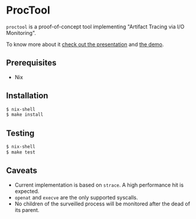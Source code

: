 ProcTool
========

`proctool` is a proof-of-concept tool implementing "Artifact Tracing via I/O Monitoring".

To know more about it [check out the presentation](./ProcTool_Artifact_Tracing_via_Process_IO_Monitoring.pptx) and [the demo](demo/).

Prerequisites
-------------

* Nix


Installation
------------

```bash
$ nix-shell
$ make install
```

Testing
-------

```bash
$ nix-shell
$ make test
```

Caveats
-------

- Current implementation is based on `strace`.  A high performance hit is expected.
- `openat` and `execve` are the only supported syscalls.
- No children of the surveilled process will be monitored after the dead of its parent.
